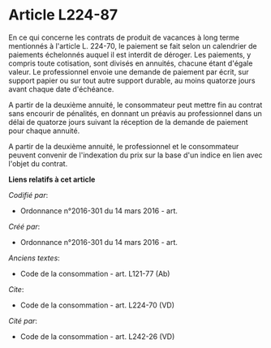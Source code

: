 # Article L224-87

En ce qui concerne les contrats de produit de vacances à long terme mentionnés à l'article L. 224-70, le paiement se fait
selon un calendrier de paiements échelonnés auquel il est interdit de déroger. Les paiements, y compris toute cotisation,
sont divisés en annuités, chacune étant d'égale valeur. Le professionnel envoie une demande de paiement par écrit, sur
support papier ou sur tout autre support durable, au moins quatorze jours avant chaque date d'échéance. 

A partir de la deuxième annuité, le consommateur peut mettre fin au contrat sans encourir de pénalités, en donnant un préavis
au professionnel dans un délai de quatorze jours suivant la réception de la demande de paiement pour chaque annuité. 

A partir de la deuxième annuité, le professionnel et le consommateur peuvent convenir de l'indexation du prix sur la base
d'un indice en lien avec l'objet du contrat.

**Liens relatifs à cet article**

_Codifié par_:

  - Ordonnance n°2016-301 du 14 mars 2016 - art.

_Créé par_:

  - Ordonnance n°2016-301 du 14 mars 2016 - art.

_Anciens textes_:

  - Code de la consommation - art. L121-77 (Ab)

_Cite_:

  - Code de la consommation - art. L224-70 (VD)

_Cité par_:

  - Code de la consommation - art. L242-26 (VD)
